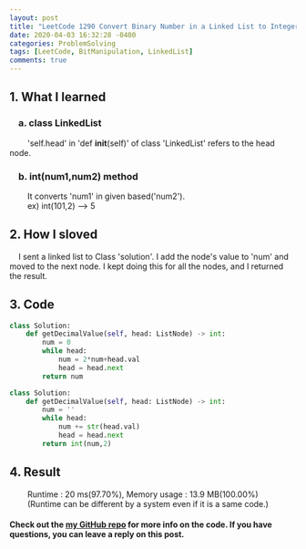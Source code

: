 ```yaml
---
layout: post
title: "LeetCode 1290 Convert Binary Number in a Linked List to Integer.py"
date: 2020-04-03 16:32:28 -0400
categories: ProblemSolving
tags: [LeetCode, BitManipulation, LinkedList]
comments: true
---
```


## 1. What I learned
### &nbsp;&nbsp;&nbsp;&nbsp;a. class LinkedList  
&nbsp;&nbsp;&nbsp;&nbsp;&nbsp;&nbsp;&nbsp;&nbsp;'self.head' in 'def __init__(self)' of class 'LinkedList' refers to the head node.  

### &nbsp;&nbsp;&nbsp;&nbsp;b. int(num1,num2) method
&nbsp;&nbsp;&nbsp;&nbsp;&nbsp;&nbsp;&nbsp;&nbsp;It converts 'num1' in given based('num2').  
&nbsp;&nbsp;&nbsp;&nbsp;&nbsp;&nbsp;&nbsp;&nbsp;ex) int(101,2) --> 5

## 2. How I sloved
&nbsp;&nbsp;&nbsp;&nbsp;I sent a linked list to Class 'solution'. I add the node's value to 'num' and moved to the next node. I kept doing this for all the nodes, and I returned the result.  

## 3. Code
```python
class Solution:
    def getDecimalValue(self, head: ListNode) -> int:
        num = 0
        while head:
            num = 2*num+head.val
            head = head.next
        return num
```

```python
class Solution:
    def getDecimalValue(self, head: ListNode) -> int:
        num = ''
        while head:
            num += str(head.val)
            head = head.next
        return int(num,2)
```

## 4. Result
&nbsp;&nbsp;&nbsp;&nbsp;&nbsp;&nbsp;&nbsp;&nbsp;Runtime : 20 ms(97.70%), Memory usage : 13.9 MB(100.00%)  
&nbsp;&nbsp;&nbsp;&nbsp;&nbsp;&nbsp;&nbsp;&nbsp;(Runtime can be different by a system even if it is a same code.)

#### Check out the [my GitHub repo][hyuk-gh] for more info on the code. If you have questions, you can leave a reply on this post.

[hyuk-gh]:   https://github.com/dlgur1994/StudyAlgorithms
